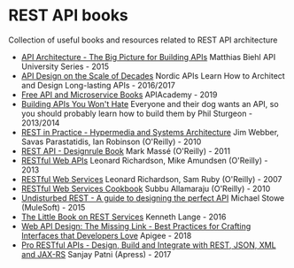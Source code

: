 # REST API books
Collection of useful books and resources related to REST API architecture

* [API Architecture - The Big Picture for Building APIs](https://tdonker.nl/restapibooks/api_architecture_biehl.pdf) Matthias Biehl API University Series - 2015
* [API Design on the Scale of Decades](https://tdonker.nl/restapibooks/API-Design-on-the-scale-of-Decades.pdf) Nordic APIs Learn How to Architect and Design
Long-lasting APIs - 2016/2017
* [Free API and Microservice Books](https://apiacademy.co/api-books/) APIAcademy - 2019
* [Building APIs You Won't Hate](https://tdonker.nl/restapibooks/build-apis-you-wont-hate-everyone-phil-sturgeon(www.ebook-dl.com).pdf) Everyone and their dog wants an API, so you should probably learn
how to build them by Phil Sturgeon - 2013/2014
* [REST in Practice - Hypermedia and Systems Architecture](https://tdonker.nl/restapibooks/REST_in_Practice_by_Ian_Robinson.pdf) Jim Webber, Savas Parastatidis, Ian Robinson (O'Reilly) - 2010
* [REST API - Designrule Book](https://tdonker.nl/restapibooks/REST-API-Design-Rulebook.pdf) Mark Massé (O'Reilly) - 2011
* [RESTful Web APIs](https://tdonker.nl/restapibooks/RESTful_Web_APIs.pdf) Leonard Richardson, Mike Amundsen (O'Reilly) - 2013
* [RESTful Web Services](https://tdonker.nl/restapibooks/RESTful_Web_Services.pdf) Leonard Richardson, Sam Ruby (O'Reilly) - 2007
* [RESTful Web Services Cookbook](https://tdonker.nl/restapibooks/restful-web-services-cookbook.pdf) Subbu Allamaraju (O'Reilly) - 2010
* [Undisturbed REST - A guide to designing the perfect API](https://tdonker.nl/restapibooks/stowe.pdf) Michael Stowe (MuleSoft) - 2015
* [The Little Book on REST Services](https://tdonker.nl/restapibooks/The-Little-Book-on-REST-Services.pdf) Kenneth Lange - 2016
* [Web API Design: The Missing Link - Best Practices for Crafting Interfaces that Developers Love](https://tdonker.nl/restapibooks/Web-design-the-missing-link-ebook-2016-11.pdf) Apigee - 2018
* [Pro RESTful APIs - Design, Build and Integrate with REST, JSON, XML and JAX-RS](https://tdonker.nl/restapibooks/Pro-RESTful-APIs.pdf) Sanjay Patni (Apress) - 2017
  
